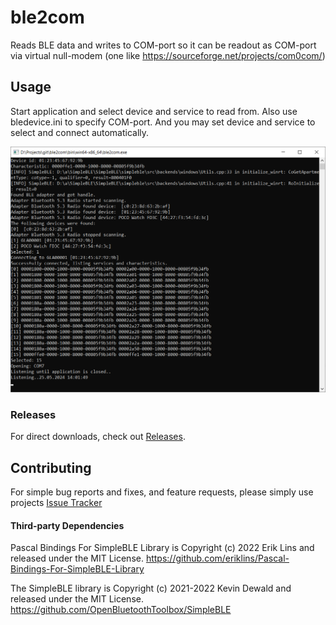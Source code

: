 # ble2com
Reads BLE data and writes to COM-port so it can be readout as COM-port via virtual null-modem (one like https://sourceforge.net/projects/com0com/)

## Usage

Start application and select device and service to read from.
Also use bledevice.ini to specify COM-port. And you may set device and service to select and connect automatically.

![Sample running view](docs/images/img.png)

### Releases

For direct downloads, check out [Releases](../../releases).

## Contributing

For simple bug reports and fixes, and feature requests, please simply use projects
[Issue Tracker](../../issues)

#### Third-party Dependencies

Pascal Bindings For SimpleBLE Library is Copyright (c) 2022 Erik Lins and released under the MIT License.
https://github.com/eriklins/Pascal-Bindings-For-SimpleBLE-Library

The SimpleBLE library is Copyright (c) 2021-2022 Kevin Dewald and released under the MIT License.
https://github.com/OpenBluetoothToolbox/SimpleBLE

